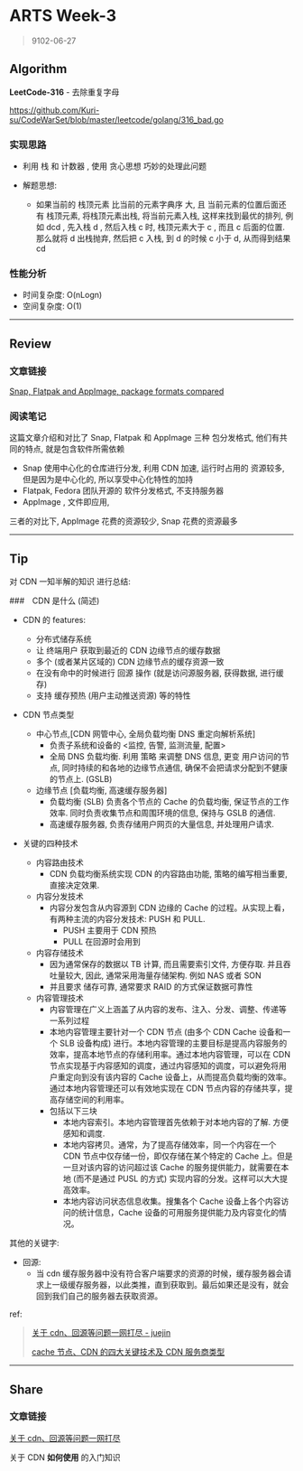 # ARTS Week-3

> 9102-06-27

## Algorithm
**LeetCode-316** - 去除重复字母

https://github.com/Kuri-su/CodeWarSet/blob/master/leetcode/golang/316_bad.go

### 实现思路

* 利用 栈 和 计数器 , 使用 贪心思想 巧妙的处理此问题

* 解题思想:
    * 如果当前的 栈顶元素 比当前的元素字典序 大, 且 当前元素的位置后面还有 栈顶元素, 将栈顶元素出栈, 将当前元素入栈, 这样来找到最优的排列, 例如 dcd , 先入栈 d , 然后入栈 c 时, 栈顶元素大于 c , 而且 c 后面的位置. 那么就将 d 出栈抛弃, 然后把 c 入栈, 到 d 的时候 c 小于 d, 从而得到结果 cd

### 性能分析

* 时间复杂度: O(nLogn)
* 空间复杂度: O(1)

----

## Review

### 文章链接

[Snap, Flatpak and AppImage, package formats compared](https://www.zcfy.cc/original/snap-flatpak-and-appimage-package-formats-compared)

### 阅读笔记

这篇文章介绍和对比了 Snap, Flatpak 和 AppImage 三种 包分发格式, 他们有共同的特点, 就是包含软件所需依赖

* Snap 使用中心化的仓库进行分发, 利用 CDN 加速, 运行时占用的 资源较多, 但是因为是中心化的, 所以享受中心化特性的加持
* Flatpak, Fedora 团队开源的 软件分发格式, 不支持服务器
* AppImage , 文件即应用,

三者的对比下, AppImage 花费的资源较少, Snap 花费的资源最多

----

## Tip

对 CDN 一知半解的知识 进行总结:

###　CDN 是什么 (简述)

* CDN 的 features:
    * 分布式储存系统
    * 让 终端用户 获取到最近的 CDN 边缘节点的缓存数据
    * 多个 (或者某片区域的) CDN 边缘节点的缓存资源一致
    * 在没有命中的时候进行 回源 操作 (就是访问源服务器, 获得数据, 进行缓存)
    * 支持 缓存预热 (用户主动推送资源) 等的特性
* CDN 节点类型
    * 中心节点,[CDN 网管中心, 全局负载均衡 DNS 重定向解析系统]
        * 负责子系统和设备的 <监控, 告警, 监测流量, 配置>
        * 全局 DNS 负载均衡. 利用 策略 来调整 DNS 信息, 更变 用户访问的节点, 同时持续的和各地的边缘节点通信, 确保不会把请求分配到不健康的节点上. (GSLB)
    * 边缘节点 [负载均衡, 高速缓存服务器]
        * 负载均衡 (SLB) 负责各个节点的 Cache 的负载均衡, 保证节点的工作效率. 同时负责收集节点和周围环境的信息, 保持与 GSLB 的通信.
        * 高速缓存服务器, 负责存储用户网页的大量信息, 并处理用户请求.

* 关键的四种技术
    * 内容路由技术
        * CDN 负载均衡系统实现 CDN 的内容路由功能, 策略的编写相当重要, 直接决定效果.
    * 内容分发技术
        * 内容分发包含从内容源到 CDN 边缘的 Cache 的过程。从实现上看，有两种主流的内容分发技术: PUSH 和 PULL.
            * PUSH 主要用于 CDN 预热
            * PULL 在回源时会用到
    * 内容存储技术
        * 因为通常保存的数据以 TB 计算, 而且需要索引文件, 方便存取. 并且吞吐量较大, 因此, 通常采用海量存储架构. 例如 NAS 或者 SON
        * 并且要求 储存可靠, 通常要求 RAID 的方式保证数据可靠性
    * 内容管理技术
        * 内容管理在广义上涵盖了从内容的发布、注入、分发、调整、传递等一系列过程
        * 本地内容管理主要针对一个 CDN 节点 (由多个 CDN Cache 设备和一个 SLB 设备构成) 进行。本地内容管理的主要目标是提高内容服务的效率，提高本地节点的存储利用率。通过本地内容管理，可以在 CDN 节点实现基于内容感知的调度，通过内容感知的调度，可以避免将用户重定向到没有该内容的 Cache 设备上，从而提高负载均衡的效率。通过本地内容管理还可以有效地实现在 CDN 节点内容的存储共享，提高存储空间的利用率。
        * 包括以下三块
            * 本地内容索引。本地内容管理首先依赖于对本地内容的了解. 方便感知和调度.
            * 本地内容拷贝。通常，为了提高存储效率，同一个内容在一个 CDN 节点中仅存储一份，即仅存储在某个特定的 Cache 上。但是一旦对该内容的访问超过该 Cache 的服务提供能力，就需要在本地 (而不是通过 PUSL 的方式) 实现内容的分发。这样可以大大提高效率。
            * 本地内容访问状态信息收集。搜集各个 Cache 设备上各个内容访问的统计信息，Cache 设备的可用服务提供能力及内容变化的情况。

其他的关键字:

* 回源:
    * 当 cdn 缓存服务器中没有符合客户端要求的资源的时候，缓存服务器会请求上一级缓存服务器，以此类推，直到获取到。最后如果还是没有，就会回到我们自己的服务器去获取资源。

ref:
> [关于 cdn、回源等问题一网打尽 - juejin](https://juejin.im/post/5af46498f265da0b8d41f6a3)
>
> [cache 节点、CDN 的四大关键技术及 CDN 服务商类型](https://blog.csdn.net/ikscher/article/details/6877854)

----

## Share

### 文章链接

[关于 cdn、回源等问题一网打尽](https://juejin.im/post/5af46498f265da0b8d41f6a3)

关于 CDN **如何使用** 的入门知识